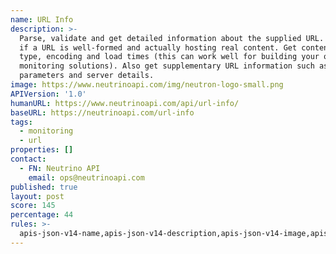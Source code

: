 ```yaml
---
name: URL Info
description: >-
  Parse, validate and get detailed information about the supplied URL. Determine
  if a URL is well-formed and actually hosting real content. Get content size,
  type, encoding and load times (this can work well for building your own
  monitoring solutions). Also get supplementary URL information such as query
  parameters and server details.
image: https://www.neutrinoapi.com/img/neutron-logo-small.png
APIVersion: '1.0'
humanURL: https://www.neutrinoapi.com/api/url-info/
baseURL: https://neutrinoapi.com/url-info
tags:
  - monitoring
  - url
properties: []
contact:
  - FN: Neutrino API
    email: ops@neutrinoapi.com
published: true
layout: post
score: 145
percentage: 44
rules: >-
  apis-json-v14-name,apis-json-v14-description,apis-json-v14-image,apis-json-v14-url,apis-json-v14-tags,apis-json-v14-maintainers,apis-json-v14-maintainers-fn,apis-json-v14-maintainers-email,apis-json-v14-apis-name,apis-json-v14-apis-description,apis-json-v14-apis-image,apis-json-v14-apis-humanURL,apis-json-v14-apis-baseURL,apis-json-v14-apis-tags
---
```

